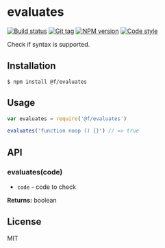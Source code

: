 
# evaluates

[![Build status][travis-image]][travis-url]
[![Git tag][git-image]][git-url]
[![NPM version][npm-image]][npm-url]
[![Code style][standard-image]][standard-url]

Check if syntax is supported.

## Installation

    $ npm install @f/evaluates

## Usage

```js
var evaluates = require('@f/evaluates')

evaluates('function noop () {}') // => true
```

## API

### evaluates(code)

- `code` - code to check

**Returns:** boolean

## License

MIT

[travis-image]: https://img.shields.io/travis/micro-js/evaluates.svg?style=flat-square
[travis-url]: https://travis-ci.org/micro-js/evaluates
[git-image]: https://img.shields.io/github/tag/micro-js/evaluates.svg
[git-url]: https://github.com/micro-js/evaluates
[standard-image]: https://img.shields.io/badge/code%20style-standard-brightgreen.svg?style=flat
[standard-url]: https://github.com/feross/standard
[npm-image]: https://img.shields.io/npm/v/@f/evaluates.svg?style=flat-square
[npm-url]: https://npmjs.org/package/@f/evaluates
